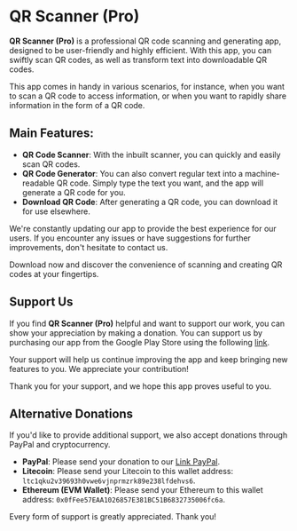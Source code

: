 # QR Scanner (Pro)

**QR Scanner (Pro)** is a professional QR code scanning and generating app, designed to be user-friendly and highly efficient. With this app, you can swiftly scan QR codes, as well as transform text into downloadable QR codes.

This app comes in handy in various scenarios, for instance, when you want to scan a QR code to access information, or when you want to rapidly share information in the form of a QR code.

## Main Features:
- **QR Code Scanner**: With the inbuilt scanner, you can quickly and easily scan QR codes.
- **QR Code Generator**: You can also convert regular text into a machine-readable QR code. Simply type the text you want, and the app will generate a QR code for you.
- **Download QR Code**: After generating a QR code, you can download it for use elsewhere.

We're constantly updating our app to provide the best experience for our users. If you encounter any issues or have suggestions for further improvements, don't hesitate to contact us.

Download now and discover the convenience of scanning and creating QR codes at your fingertips.

## Support Us
If you find **QR Scanner (Pro)** helpful and want to support our work, you can show your appreciation by making a donation. You can support us by purchasing our app from the Google Play Store using the following [link](https://bit.ly/43jwlpg).

Your support will help us continue improving the app and keep bringing new features to you. We appreciate your contribution!

Thank you for your support, and we hope this app proves useful to you.

## Alternative Donations
If you'd like to provide additional support, we also accept donations through PayPal and cryptocurrency.

- **PayPal**: Please send your donation to our [Link PayPal](https://www.paypal.me/zrzg00).
- **Litecoin**: Please send your Litecoin to this wallet address: `ltc1qku2v39693h0vwe6vjnprmzrk89e238lfdehvs6`.
- **Ethereum (EVM Wallet)**: Please send your Ethereum to this wallet address: `0x0fFee57EAA1026857E381BC51B6832735006fc6a`.

Every form of support is greatly appreciated. Thank you!
